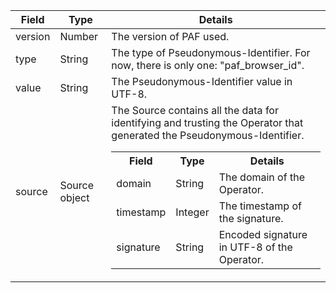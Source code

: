 | Field   | Type          | Details                                            |
|---------|---------------|----------------------------------------------------|
| version | Number        | The version of PAF used.                                                                       |
| type    | String        | The type of Pseudonymous-Identifier. For now, there is only one: "paf_browser_id".                                                    |
| value   | String        | The Pseudonymous-Identifier value in UTF-8.                                                                                      |
| source  | Source object | The Source contains all the data for identifying and trusting the Operator that generated the Pseudonymous-Identifier. <br /> <table><tr><th>Field</th><th>Type</th><th>Details</th></tr><tr><td>domain</td><td>String</td><td>The domain of the Operator.</td></tr><tr><td>timestamp</td><td>Integer</td><td>The timestamp of the signature.</td></tr><tr><td>signature</td><td>String</td><td>Encoded signature in UTF-8 of the Operator.</td></tr></table>|
